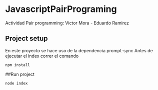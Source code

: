 # JavascriptPairPrograming
Actividad Pair programming: Victor Mora - Eduardo Ramirez 

## Project setup
En este proyecto se hace uso de la dependencia prompt-sync
Antes de ejecutar el index correr el comando
```
npm install
```
##Run project 
```
node index
```
